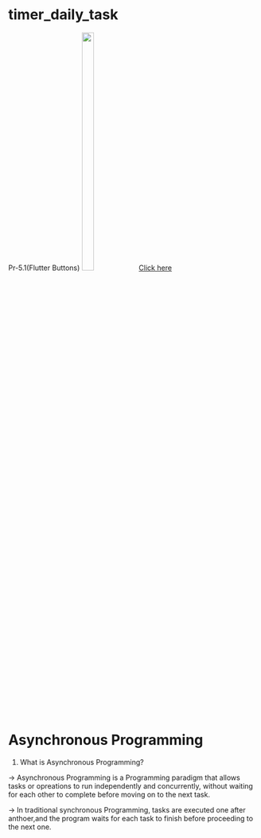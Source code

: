 # timer_daily_task
<p>
  Pr-5.1(Flutter Buttons)
  <img src="https://github.com/Krupaparmar30/timer_daily_task/assets/149374671/d827cc2f-31f0-488d-ba4a-6d9fb2940caf"width=22% height=35%>
  <a href="https://github.com/Krupaparmar30/timer_daily_task/blob/master/lib/daliy_task/flutter_buttons/fluffer_button.dart">Click here </a>
</p>

# Asynchronous Programming
1) What is Asynchronous Programming?

->
   Asynchronous Programming is a Programming paradigm that allows tasks or opreations to run independently and concurrently, without waiting for each other to complete before moving on to the next task.

->
In traditional synchronous Programming, tasks are executed one after anthoer,and the program waits for each task to finish before proceeding to the next one.
